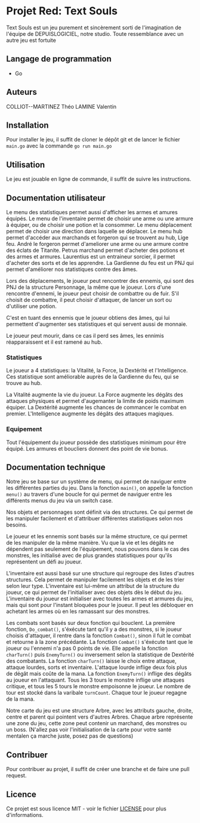 # Projet Red: Text Souls

Text Souls est un jeu purement et sincèrement sorti de l'imagination de l'équipe de DEPUISLOGICIEL, notre studio.
Toute ressemblance avec un autre jeu est fortuite 

## Langage de programmation

- Go

## Auteurs

COLLIOT--MARTINEZ Théo
LAMINE Valentin

## Installation

Pour installer le jeu, il suffit de cloner le dépôt git et de lancer le fichier `main.go` avec la commande `go run main.go`

## Utilisation

Le jeu est jouable en ligne de commande, il suffit de suivre les instructions.
## Documentation utilisateur

Le menu des statistiques permet aussi d'afficher les armes et amures équipés.
Le menu de l'inventaire permet de choisir une arme ou une armure à équiper, ou de choisir une potion et la consommer.
Le menu déplacement permet de choisir une direction dans laquelle se déplacer.
Le menu hub permet d'accéder aux marchands et forgeron qui se trouvent au hub, Lige feu.
    André le forgeron permet d'ameliorer une arme ou une armure contre des éclats de Titanite.
    Petrus marchand permet d'acheter des potions et des armes et armures.
    Laurentius est un entraineur sorcier, il permet d'acheter des sorts et de les apprendre.
    La Gardienne du feu est un PNJ qui permet d'améliorer nos statistiques contre des âmes.

Lors des déplacements, le joueur peut rencontrer des ennemis, qui sont des PNJ de la structure Personnage, la même que le joueur.
Lors d'une rencontre d'ennemi, le joueur peut choisir de combattre ou de fuir.
S'il choisit de combattre, il peut choisir d'attaquer, de lancer un sort ou d'utiliser une potion.

C'est en tuant des ennemis que le joueur obtiens des âmes, qui lui permettent d'augmenter ses statistiques et qui servent aussi de monnaie.

Le joueur peut mourir, dans ce cas il perd ses âmes, les ennimis réapparaissent et il est ramené au hub.

### Statistiques

Le joueur a 4 statistiques: la Vitalité, la Force, la Dextérité et l'Intelligence. Ces statistique sont améliorable auprès de la Gardienne du feu, qui se trouve au hub.

La Vitalité augmente la vie du joueur.
La Force augmente les dégâts des attaques physiques et permet d'augemanter la limite de poids maximum équiper.
La Dextérité augmente les chances de commancer le combat en premier.
L'Intelligence augmente les dégâts des attaques magiques.

### Equipement

Tout l'équipement du joueur possède des statistiques minimum pour être équipé.
Les armures et boucliers donnent des point de vie bonus.
## Documentation technique

Notre jeu se base sur un système de menu, qui permet de naviguer entre les différentes parties du jeu.
Dans la fonction `main()`, on appelle la fonction `menu()` au travers d'une boucle for qui permet de naviguer entre les différents menus du jeu via un switch case.

Nos objets et personnages sont définit via des structures. Ce qui permet de les manipuler facilement et d'attribuer différentes statistiques selon nos besoins.

Le joueur et les ennemis sont basés sur la même structure, ce qui permet de les manipuler de la même manière. Vu que la vie et les dégâts ne dépendent pas seulement de l'équipement, nous pouvons dans le cas des monstres, les initialisé avec de plus grandes statistiques pour qu'ils représentent un défi au joueur.

L'inventaire est aussi basé sur une structure qui regroupe des listes d'autres structures. Cela permet de manipuler facilement les objets et de les trier selon leur type.
L'inventaire est lui-même un attribut de la structure du joueur, ce qui permet de l'initialiser avec des objets dès le début du jeu.
L'inventaire du joueur est initialiser avec toutes les armes et armures du jeu, mais qui sont pour l'instant bloquées pour le joueur. Il peut les débloquer en achetant les armes où en les ramassant sur des monstres.

Les combats sont basés sur deux fonction qui bouclent. La première fonction, `Do_combat()`, s'éxécute tant qu'il y a des monstres, si le joueur choisis d'attaquer, il rentre dans la fonction `Combat()`, sinon il fuit le combat et retourne à la zone précédante. La fonction `Combat()` s'éxécute tant que le joueur ou l'ennemi n'a pas 0 points de vie. Elle appelle la fonction `charTurn()` puis `EnemyTurn()` ou inversement selon la statistique de Dextérité des combatants. La fonction `charTurn()` laisse le choix entre attaque, attaque lourdes, sorts et inventaire. L'attaque lourde inflige deux fois plus de dégât mais coûte de la mana. La fonction `EnemyTurn()` inflige des dégâts au joueur en l'attaquant. Tous les 3 tours le monstre inflige une attaques critique, et tous les 5 tours le monstre empoisonne le joueur. Le nombre de tour est stocké dans la varibale `turnCount`. Chaque tour le joueur regagne de la mana.

Notre carte du jeu est une structure Arbre, avec les attributs gauche, droite, centre et parent qui pointent vers d'autres Arbres. Chaque arbre représente une zone du jeu, cette zone peut contenir un marchand, des monstres ou un boss.
(N'allez pas voir l'initialisation de la carte pour votre santé mentalen ça marche juste, posez pas de questions)


## Contribuer

Pour contribuer au projet, il suffit de créer une branche et de faire une pull request.

## Licence

Ce projet est sous licence MIT - voir le fichier [LICENSE](LICENSE) pour plus d'informations.